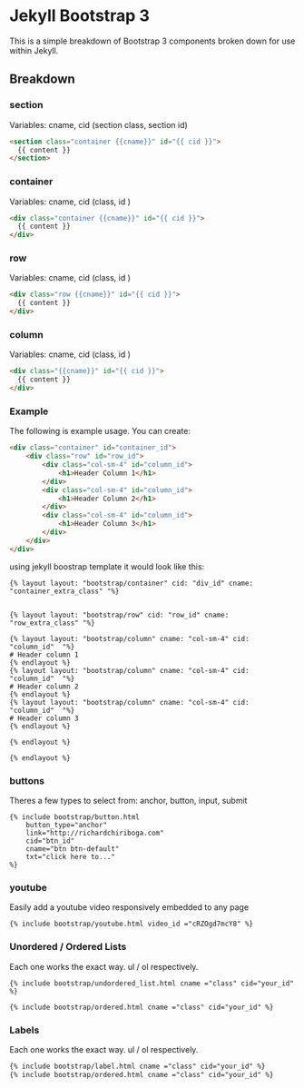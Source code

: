 # Jekyll Bootstrap 3

This is a simple breakdown of Bootstrap 3 components broken down for use within Jekyll.


## Breakdown


### section
Variables: cname, cid (section class, section id)
```html
<section class="container {{cname}}" id="{{ cid }}">
  {{ content }}
</section>
```

### container
Variables: cname, cid (class, id )
```html
<div class="container {{cname}}" id="{{ cid }}">
  {{ content }}
</div>
```

### row
Variables: cname, cid (class, id )
```html
<div class="row {{cname}}" id="{{ cid }}">
  {{ content }}
</div>
```

### column
Variables: cname, cid (class, id )
```html
<div class="{{cname}}" id="{{ cid }}">
  {{ content }}
</div>
```

### Example
The following is example usage. You can create:
```html
<div class="container" id="container_id">
	<div class="row" id="row_id">
  		<div class="col-sm-4" id="column_id">
  			<h1>Header Column 1</h1>
		</div>
		<div class="col-sm-4" id="column_id">
  			<h1>Header Column 2</h1>
		</div>
		<div class="col-sm-4" id="column_id">
  			<h1>Header Column 3</h1>
		</div>
	</div>
</div>
```


using jekyll boostrap template it would look like this:
````
{% layout layout: "bootstrap/container" cid: "div_id" cname: "container_extra_class" "%}


{% layout layout: "bootstrap/row" cid: "row_id" cname: "row_extra_class" "%}

{% layout layout: "bootstrap/column" cname: "col-sm-4" cid: "column_id"  "%}
# Header column 1
{% endlayout %}
{% layout layout: "bootstrap/column" cname: "col-sm-4" cid: "column_id"  "%}
# Header column 2
{% endlayout %}
{% layout layout: "bootstrap/column" cname: "col-sm-4" cid: "column_id"  "%}
# Header column 3
{% endlayout %}

{% endlayout %}

{% endlayout %}
````


### buttons
Theres a few types to select from: anchor, button, input, submit
````
{% include bootstrap/button.html 
	button_type="anchor" 
	link="http://richardchiriboga.com" 
	cid="btn_id" 
	cname="btn btn-default" 
	txt="click here to..." 
%}
````

### youtube
Easily add a youtube video responsively embedded to any page
````
{% include bootstrap/youtube.html video_id ="cRZOgd7mcY8" %}
````


### Unordered / Ordered Lists
Each one works the exact way. ul / ol respectively.
````
{% include bootstrap/undordered_list.html cname ="class" cid="your_id" %}
````
````
{% include bootstrap/ordered.html cname ="class" cid="your_id" %}
````


### Labels
Each one works the exact way. ul / ol respectively.
```html
{% include bootstrap/label.html cname ="class" cid="your_id" %}
{% include bootstrap/ordered.html cname ="class" cid="your_id" %}
```
